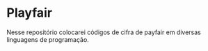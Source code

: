 # Playfair
 Nesse repositório colocarei códigos de cifra de payfair em diversas linguagens de programação.
